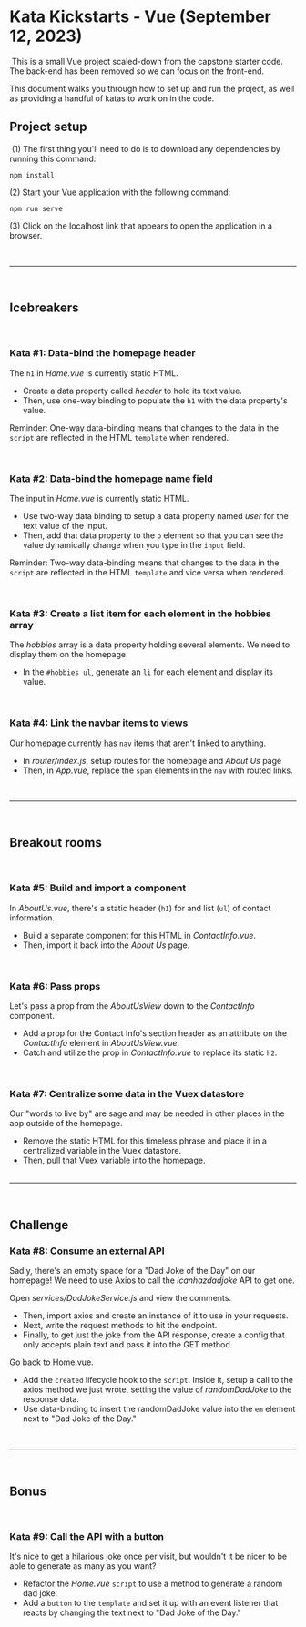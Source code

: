 # Kata Kickstarts - Vue (September 12, 2023)
​
This is a small Vue project scaled-down from the capstone starter code. The back-end has been removed so we can focus on the front-end. 

This document walks you through how to set up and run the project, as well as providing a handful of katas to work on in the code.
​
## Project setup
​
(1) The first thing you'll need to do is to download any dependencies by running this command:
​
```
npm install
```

(2) Start your Vue application with the following command:
​
```
npm run serve
```

(3) Click on the localhost link that appears to open the application in a browser.

<br>
<hr>
<br>

## Icebreakers

<br>

### Kata #1: Data-bind the homepage header

The ```h1``` in *Home.vue* is currently static HTML.

- Create a data property called *header* to hold its text value.
- Then, use one-way binding to populate the ```h1``` with the data property's value.

Reminder: One-way data-binding means that changes to the data in the ```script``` are reflected in the HTML ```template``` when rendered.

<br>

### Kata #2: Data-bind the homepage name field

The input in *Home.vue* is currently static HTML.

- Use two-way data binding to setup a data property named *user* for the text value of the input.
- Then, add that data property to the ```p``` element so that you can see the value dynamically change when you type in the ```input``` field.

Reminder: Two-way data-binding means that changes to the data in the ```script``` are reflected in the HTML ```template``` and vice versa when rendered.

<br>

### Kata #3: Create a list item for each element in the hobbies array

The *hobbies* array is a data property holding several elements. We need to display them on the homepage.

- In the ```#hobbies ul```, generate an ```li``` for each element and display its value.

<br>

### Kata #4: Link the navbar items to views

Our homepage currently has ```nav``` items that aren't linked to anything.

- In *router/index.js*, setup routes for the homepage and *About Us* page
- Then, in *App.vue*, replace the ```span``` elements in the ```nav``` with routed links.

<br>
<hr>
<br>

## Breakout rooms

<br>

### Kata #5: Build and import a component

In *AboutUs.vue*, there's a static header (```h1```) for and list (```ul```) of contact information.

- Build a separate component for this HTML in *ContactInfo.vue*.
- Then, import it back into the *About Us* page.

<br>

### Kata #6: Pass props

Let's pass a prop from the *AboutUsView* down to the *ContactInfo* component.

- Add a prop for the Contact Info's section header as an attribute on the *ContactInfo* element in *AboutUsView.vue*.
- Catch and utilize the prop in *ContactInfo.vue* to replace its static `h2`.

<br>

### Kata #7: Centralize some data in the Vuex datastore

Our "words to live by" are sage and may be needed in other places in the app outside of the homepage.

- Remove the static HTML for this timeless phrase and place it in a centralized variable in the Vuex datastore.
- Then, pull that Vuex variable into the homepage.
​
<br><br>
<hr>
<br>

## Challenge

### Kata #8: Consume an external API

Sadly, there's an empty space for a "Dad Joke of the Day" on our homepage! We need to use Axios to call the *icanhazdadjoke* API to get one.

Open *services/DadJokeService.js* and view the comments.
- Then, import axios and create an instance of it to use in your requests.
- Next, write the request methods to hit the endpoint.
- Finally, to get just the joke from the API response, create a config that only accepts plain text and pass it into the GET method.

Go back to Home.vue.
- Add the ```created``` lifecycle hook to the ```script```. Inside it, setup a call to the axios method we just wrote, setting the value of *randomDadJoke* to the response data.
- Use data-binding to insert the randomDadJoke value into the ```em``` element next to "Dad Joke of the Day."

<br>
<hr>
<br>

## Bonus 

<br>

### Kata #9: Call the API with a button

It's nice to get a hilarious joke once per visit, but wouldn't it be nicer to be able to generate as many as you want?

- Refactor the *Home.vue* ```script``` to use a method to generate a random dad joke.
- Add a ```button``` to the ```template``` and set it up with an event listener that reacts by changing the text next to "Dad Joke of the Day."
